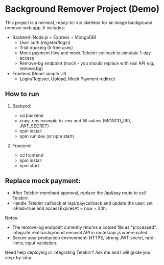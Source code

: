 Background Remover Project (Demo)
=================================

This project is a minimal, ready-to-run skeleton for an image background remover web app.
It includes:
- Backend (Node.js + Express + MongoDB)
  - User auth (register/login)
  - Trial tracking (5 free uses)
  - Mock payment flow and mock Telebirr callback to simulate 1-day access
  - Remove-bg endpoint (mock - you should replace with real API e.g., remove.bg)
- Frontend (React simple UI)
  - Login/Register, Upload, Mock Payment redirect

How to run
----------
1. Backend:
   - cd backend
   - copy .env.example to .env and fill values (MONGO_URI, JWT_SECRET)
   - npm install
   - npm run dev (or npm start)

2. Frontend:
   - cd frontend
   - npm install
   - npm start

Replace mock payment:
---------------------
- After Telebirr merchant approval, replace the /api/pay route to call Telebirr.
- Handle Telebirr callback at /api/pay/callback and update the user: set isPaid=true and accessExpiresAt = now + 24h.

Notes:
- The remove-bg endpoint currently returns a copied file as "processed". Integrate real background removal API in routes/api.js where noted.
- Secure your production environment: HTTPS, strong JWT secret, rate-limits, input validation.

Need help deploying or integrating Telebirr? Ask me and I will guide you step-by-step.
